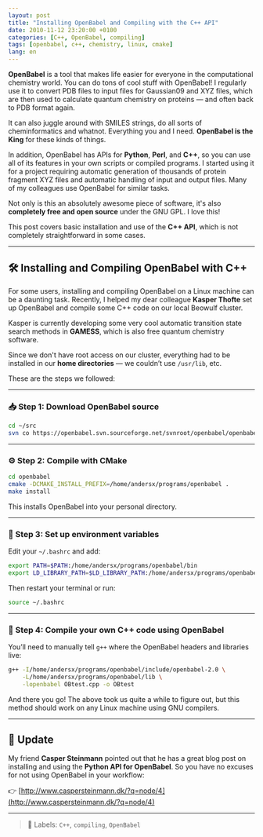 ```yaml
---
layout: post
title: "Installing OpenBabel and Compiling with the C++ API"
date: 2010-11-12 23:20:00 +0100
categories: [C++, OpenBabel, compiling]
tags: [openbabel, c++, chemistry, linux, cmake]
lang: en
---
```


**OpenBabel** is a tool that makes life easier for everyone in the computational chemistry world. You can do tons of cool stuff with OpenBabel! I regularly use it to convert PDB files to input files for Gaussian09 and XYZ files, which are then used to calculate quantum chemistry on proteins — and often back to PDB format again.

It can also juggle around with SMILES strings, do all sorts of cheminformatics and whatnot. Everything you and I need. **OpenBabel is the King** for these kinds of things.

In addition, OpenBabel has APIs for **Python**, **Perl**, and **C++**, so you can use all of its features in your own scripts or compiled programs. I started using it for a project requiring automatic generation of thousands of protein fragment XYZ files and automatic handling of input and output files. Many of my colleagues use OpenBabel for similar tasks.

Not only is this an absolutely awesome piece of software, it's also **completely free and open source** under the GNU GPL. I love this!

This post covers basic installation and use of the **C++ API**, which is not completely straightforward in some cases.

---

## 🛠 Installing and Compiling OpenBabel with C++

For some users, installing and compiling OpenBabel on a Linux machine can be a daunting task. Recently, I helped my dear colleague **Kasper Thofte** set up OpenBabel and compile some C++ code on our local Beowulf cluster.

Kasper is currently developing some very cool automatic transition state search methods in **GAMESS**, which is also free quantum chemistry software.

Since we don't have root access on our cluster, everything had to be installed in our **home directories** — we couldn’t use `/usr/lib`, etc.

These are the steps we followed:

---

### 📥 Step 1: Download OpenBabel source

```bash
cd ~/src
svn co https://openbabel.svn.sourceforge.net/svnroot/openbabel/openbabel/trunk openbabel
```

---

### ⚙️ Step 2: Compile with CMake

```bash
cd openbabel
cmake -DCMAKE_INSTALL_PREFIX=/home/andersx/programs/openbabel .
make install
```

This installs OpenBabel into your personal directory.

---

### 🧠 Step 3: Set up environment variables

Edit your `~/.bashrc` and add:

```bash
export PATH=$PATH:/home/andersx/programs/openbabel/bin
export LD_LIBRARY_PATH=$LD_LIBRARY_PATH:/home/andersx/programs/openbabel/lib
```

Then restart your terminal or run:

```bash
source ~/.bashrc
```

---

### 🧪 Step 4: Compile your own C++ code using OpenBabel

You’ll need to manually tell `g++` where the OpenBabel headers and libraries live:

```bash
g++ -I/home/andersx/programs/openbabel/include/openbabel-2.0 \
    -L/home/andersx/programs/openbabel/lib \
    -lopenbabel OBtest.cpp -o OBtest
```

And there you go! The above took us quite a while to figure out, but this method should work on any Linux machine using GNU compilers.

---

## 📝 Update

My friend **Casper Steinmann** pointed out that he has a great blog post on installing and using the **Python API for OpenBabel**. So you have no excuses for not using OpenBabel in your workflow:

👉 [http://www.caspersteinmann.dk/?q=node/4](http://www.caspersteinmann.dk/?q=node/4)

---

> 🧪 Labels: `C++`, `compiling`, `OpenBabel`
